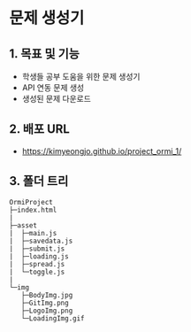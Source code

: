 # 문제 생성기
   
## 1. 목표 및 기능   
* 학생들 공부 도움을 위한 문제 생성기
* API 연동 문제 생성
* 생성된 문제 다운로드
## 2. 배포 URL
* https://kimyeongjo.github.io/project_ormi_1/
## 3. 폴더 트리
```
OrmiProject
├─index.html
|
├─asset
|  ├─main.js
|  ├─savedata.js
|  ├─submit.js
|  ├─loading.js
|  ├─spread.js
|  └─toggle.js
|
└─img
   ├─BodyImg.jpg
   ├─GitImg.png
   ├─LogoImg.png
   └─LoadingImg.gif
```